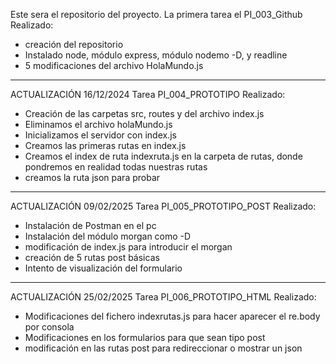 Este sera el repositorio del proyecto.
La primera tarea el PI_003_Github
Realizado:

- creación del repositorio
- Instalado node, módulo express, módulo nodemo -D, y readline
- 5 modificaciones del archivo HolaMundo.js

---

ACTUALIZACIÓN 16/12/2024
Tarea PI_004_PROTOTIPO
Realizado:

- Creación de las carpetas src, routes y del archivo index.js
- Eliminamos el archivo holaMundo.js
- Inicializamos el servidor con index.js
- Creamos las primeras rutas en index.js
- Creamos el index de ruta indexruta.js en la carpeta de rutas, donde pondremos en realidad todas nuestras rutas
- creamos la ruta json para probar

---

ACTUALIZACIÓN 09/02/2025
Tarea PI_005_PROTOTIPO_POST
Realizado:

- Instalación de Postman en el pc
- Instalación del módulo morgan como -D
- modificación de index.js para introducir el morgan
- creación de 5 rutas post básicas
- Intento de visualización del formulario

---

ACTUALIZACIÓN 25/02/2025
Tarea PI_006_PROTOTIPO_HTML
Realizado:

- Modificaciones del fichero indexrutas.js para hacer aparecer el re.body por consola
- Modificaciones en los formularios para que sean tipo post
- modificación en las rutas post para redireccionar o mostrar un json

